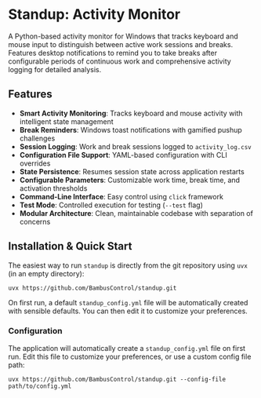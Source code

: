 # Standup: Activity Monitor

A Python-based activity monitor for Windows that tracks keyboard and mouse input to distinguish between active work sessions and breaks.
Features desktop notifications to remind you to take breaks after configurable periods of continuous work and comprehensive activity logging for detailed analysis.

## Features

*   **Smart Activity Monitoring**: Tracks keyboard and mouse activity with intelligent state management
*   **Break Reminders**: Windows toast notifications with gamified pushup challenges
*   **Session Logging**: Work and break sessions logged to `activity_log.csv`
*   **Configuration File Support**: YAML-based configuration with CLI overrides
*   **State Persistence**: Resumes session state across application restarts
*   **Configurable Parameters**: Customizable work time, break time, and activation thresholds
*   **Command-Line Interface**: Easy control using `click` framework
*   **Test Mode**: Controlled execution for testing (`--test` flag)
*   **Modular Architecture**: Clean, maintainable codebase with separation of concerns

## Installation & Quick Start

The easiest way to run `standup` is directly from the git repository using `uvx` (in an empty directory):

```console
uvx https://github.com/BambusControl/standup.git
```

On first run, a default `standup_config.yml` file will be automatically created with sensible defaults. You can then edit it to customize your preferences.

### Configuration

The application will automatically create a `standup_config.yml` file on first run.
Edit this file to customize your preferences, or use a custom config file path:

```console
uvx https://github.com/BambusControl/standup.git --config-file path/to/config.yml
```
